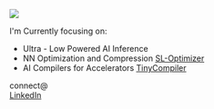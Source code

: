 <img src="https://capsule-render.vercel.app/api?type=waving&color=gradient&height=300&section=header&text=Hi!%20I%27m%20%20Vimal%20William.&fontSize=60"></img>


I'm Currently focusing on:
  - Ultra - Low Powered AI Inference
  - NN Optimization and Compression [SL-Optimizer](https://github.com/sandlogic/nn-optimiser)
  - AI Compilers for Accelerators [TinyCompiler](https://github.com/VimalWill/TinyCompiler.git)

connect@<br>
[LinkedIn](https://www.linkedin.com/in/vimal-william-6b24b0165/) 

<!-- Proudly created with GPRM ( https://gprm.itsvg.in ) -->
